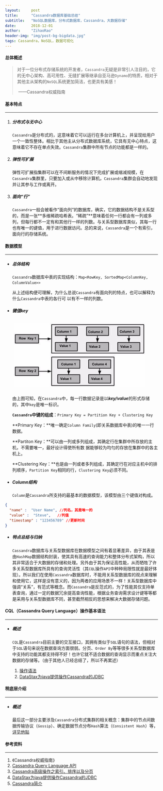 ```yaml
---
layout:     post
title:      "Cassandra数据库基础总结"
subtitle:   "NoSQL数据库，分布式数据库，Cassandra，大数据存储"
date:       2018-12-01
author:     "ZihaoRao"
header-img: "img/post-bg-bigdata.jpg"
tags: Cassandra，NoSQL，数据可视化
---
```






#### 总体概述

> 对于一位分布式存储系统的开发者，`Cassandra`无疑是非常引人注目的，它的无中心架构、高可用性、无缝扩展等继承自亚马逊`Dynamo`的特质，相对于其他主从架构的`NoSQL`系统更加简洁，也更具有美感！   
>
> ​                                                                                                                                             ——Cassandra权威指南



#### 基本特点

------

1. ##### 分布式与无中心

   `Cassandra`是分布式的，这意味着它可以运行在多台计算机上，并呈现给用户一个一致性整体。相比于其他主从分布式数据库系统，它具有无中心特点，这意味着它不存在单点失效。`Cassandra`集群中所有节点的功能都是一样的。

2. ##### 弹性可扩展

   弹性可扩展指集群可以在不间断服务的情况下完成扩展或缩减规模，在`Cassandra`集群里，只要加入或从中移除计算机，`Cassandra`集群会自动地发现并让其参与工作或离开。

3. ##### 面向“行”

   `Cassandra`一般会被看作“面向列”的数据库，确实，它的数据结构不是关系型的，而是一张**多维稀疏哈希表。“稀疏”**意味着任何一行都会有一列或多列，但每行都不一定有和其他行一样的列数。与关系型数据库类似，其每一行也有唯一的键值，用于进行数据访问。总的来说，`Cassandra`是一个有索引，面向行的存储系统。



#### 数据模型

------

- ##### 总体结构

  `Cassandra`数据库中表的实现结构：`Map<RowKey, SortedMap<ColumnKey, ColumnValue>>`

  从上述结构便可理解，为什么总说`Cassandra`有面向列的特点，也可以解释为什么`Cassandra`中表的各行可  以有不一样的列数。

- ##### 键值key

  ![key](/img/in-post/content/key.png)

  由上图可知，在`Cassandra`中，每一行数据记录是以***key/value***的形式存储的，其中`key`是唯一标识。

  **`Cassandra`中键的组成**：`Primary Key = Partition Key + Clustering Key`

  **Primary Key：**唯一确定`Column Family`(即关系数据库中表)的唯一一行数据。

  **Partiton Key：**可以由一列或多列组成，其确定行在集群中所存放的主机，不需要唯一，最好设计得使所有数  据能够较为均匀的存放在集群中的各主机上。

  **Clustering Key：**也是由一列或者多列组成，其确定行在对应主机中的排列顺序，`Partition Key`相同的行，`Clustering Key`必须不同。



- #####  Column结构

  `Column`是`Cassandra`所支持的最基本的数据模型，该模型由三个键值对构成。
```json
{
  "name" :  "User Name", //列名，其是唯一的
  "value" :  "Steve",   //列值
  "timestamp" : "123456789" //更新时间
}
```



- ##### 特点总结与归纳

  `Cassandra`数据库与关系型数据库在数据模型之间有着显著差异，由于其表是由`HashMap`数据结构封装，使其具有高速的查询能力和整体分布式架构，所以其非常适合于大数据的存储和处理。另外由于其为保证高性能，从而牺牲了许多关系型数据库所具有的查询灵活性（其`CQL`操作`API`中种种局限性就是最好体现）。所以我们在使用`Cassandra`数据库时，不能用关系型数据库的观点来理解和使用它，这样是没有意义的，因为两者的应用场景不一样！关系型数据库中强调“关系”，有范式等概念。而`Cassandra`是反范式的，为了性能其仅支持单表查询，通过一定的数据冗余提高查询性能，根据业务查询需求设计键等等都是采用与关系型数据库不同，甚至截然相反的思想来解决大数据存储问题。



#### CQL（Cassandra Query Language）操作基本语法

------

- ##### 概述

  `CQL`是`Cassandra`目前主要的交互接口，其拥有类似于`SQL`语句的语法，但相对于`SQL`语句来说在数据查询方面很弱。分页、`Order By`等等很多关系型数据库中支持的功能其都支持得不好！也许它就不适合数据的查询显示而重点关注大数据的存储等。（由于其他人已经总结了，所以不再累述）

  1. [操作语法](https://www.cnblogs.com/youzhibing/p/6617986.html)
  2. [DataStax为java提供操作Cassandra的JDBC](https://www.cnblogs.com/youzhibing/p/6607082.html)


#### 稍底层介绍

------

- ##### 概述

  最后这一部分主要涉及`Cassandra`分布式集群的相关概念：集群中的节点间数据传输协议（`Gossip`）、确定数据节点分布`Hash`算法（`Consistent Hash`）等，[详见他贴](https://www.cnblogs.com/loveis715/p/5299495.html)



#### 参考资料

------

1. 《Cassandra权威指南》
2.  [Cassandra Query Language API](http://cassandra.apache.org/doc/latest/cql/index.html)
3. [Cassandra高级操作之索引、排序以及分页](https://www.cnblogs.com/youzhibing/p/6617986.html)
4. [DataStax为java提供操作Cassandra的JDBC](https://www.cnblogs.com/youzhibing/p/6607082.html)
5. [Cassandra简介](https://www.cnblogs.com/loveis715/p/5299495.html)
